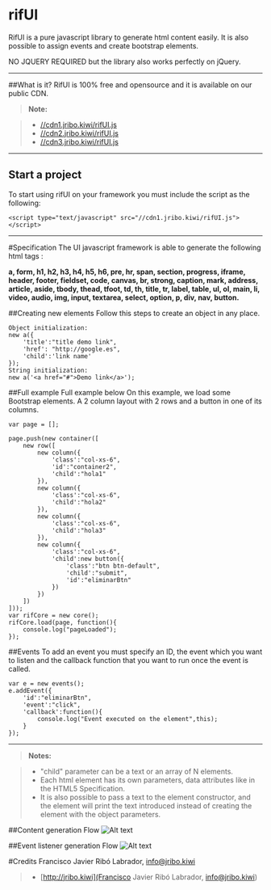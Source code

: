 rifUI
===================
RifUI is a pure javascript library to generate html content easily. It is also possible to assign events and create bootstrap elements.

NO JQUERY REQUIRED but the library also works perfectly on jQuery.

----------
##What is it?
RifUI is 100% free and opensource and it is available on our public CDN.

> **Note:**

> - [//cdn1.jribo.kiwi/rifUI.js](http://cdn1.jribo.kiwi/rifUI.js)
> - [//cdn2.jribo.kiwi/rifUI.js](http://cdn2.jribo.kiwi/rifUI.js)
> - [//cdn3.jribo.kiwi/rifUI.js](http://cdn3.jribo.kiwi/rifUI.js)

----------
##  Start a project

To start using rifUI on your framework you must include the script as the following:

```
<script type="text/javascript" src="//cdn1.jribo.kiwi/rifUI.js"></script>
```
----------
#Specification
The UI javascript framework is able to generate the following html tags :

**a, form, h1, h2, h3, h4, h5, h6, pre, hr, span, section, progress, iframe, header, footer, fieldset, code, canvas, br, strong, caption, mark, address, article, aside, tbody, thead, tfoot, td, th, title, tr, label, table, ul, ol, main, li, video, audio, img, input, textarea, select, option, p, div, nav, button.**

##Creating new elements
Follow this steps to create an object in any place.
```
Object initialization:
new a({
	'title':"title demo link",
	'href': "http://google.es",
	'child':'link name'
});
String initialization:
new a('<a href="#">Demo link</a>');
```
##Full example
Full example below
On this example, we load some Bootstrap elements. A 2 column layout with 2 rows and a button in one of its columns.
```
var page = [];

page.push(new container([
	new row([
		new column({
			'class':"col-xs-6",
			'id':"container2",
			'child':"hola1"
		}),
		new column({
			'class':"col-xs-6",
			'child':"hola2"
		}),
		new column({
			'class':"col-xs-6",
			'child':"hola3"
		}),
		new column({
			'class':"col-xs-6",
			'child':new button({
				'class':"btn btn-default",
				'child':"submit",
				'id':"eliminarBtn"
			})
		})
	])
]));
var rifCore = new core();
rifCore.load(page, function(){
	console.log("pageLoaded");
});
```
##Events
To add an event you must specify an ID, the event which you want to listen and the callback function that you want to run once the event is called.
```
var e = new events();
e.addEvent({
	'id':"eliminarBtn",
	'event':"click",
	'callback':function(){
		console.log("Event executed on the element",this);
	}
});
```

----------
> **Notes:**

> - "child" parameter can be a text or an array of N elements.
> - Each html element has its own parameters, data attributes like in the HTML5 Specification.
> - It is also possible to pass a text to the element constructor, and the element will print the text introduced instead of creating the element with the object parameters.

##Content generation Flow
![Alt text](http://jribo.kiwi/contents.png )

##Event listener generation Flow
![Alt text](http://jribo.kiwi/events.png )

#Credits
Francisco Javier Ribó Labrador, info@jribo.kiwi
> - [http://jribo.kiwi](Francisco Javier Ribó Labrador, info@jribo.kiwi)
